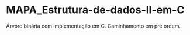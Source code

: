 # MAPA_Estrutura-de-dados-II-em-C
Árvore binária com implementação em C. Caminhamento em pré ordem.
